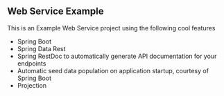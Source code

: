 
## Web Service Example

This is an Example Web Service project using the following cool features

* Spring Boot
* Spring Data Rest
* Spring RestDoc to automatically generate API documentation for your endpoints
* Automatic seed data population on application startup, courtesy of Spring Boot
* Projection
